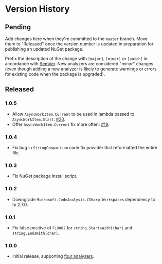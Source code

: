 # Version History

## Pending

Add changes here when they're committed to the `master` branch. Move them to "Released" once the version number
is updated in preparation for publishing an updated NuGet package.

Prefix the description of the change with `[major]`, `[minor]` or `[patch]` in accordance with [SemVer](http://semver.org).
New analyzers are considered "minor" changes (even though adding a new analyzer is likely to generate warnings
or errors for existing code when the package is upgraded).

## Released

### 1.0.5

* Allow `AsyncWorkItem.Current` to be used in lambda passed to `AsyncWorkItem.Start`: [#20](https://github.com/Faithlife/FaithlifeAnalyzers/issues/20).
* Offer `AsyncWorkItem.Current` fix more often: [#19](https://github.com/Faithlife/FaithlifeAnalyzers/issues/19).

### 1.0.4

* Fix bug in `StringComparison` code fix provider that reformatted the entire file.

### 1.0.3

* Fix NuGet package install script.

### 1.0.2

* Downgrade `Microsoft.CodeAnalysis.CSharp.Workspaces` dependency to to 2.7.0.

### 1.0.1

* Fix false positive of `FL0002` for `string.StartsWith(char)` and `string.EndsWith(char)`.

### 1.0.0

* Initial release, supporting [four analyzers](https://github.com/Faithlife/FaithlifeAnalyzers/wiki).
